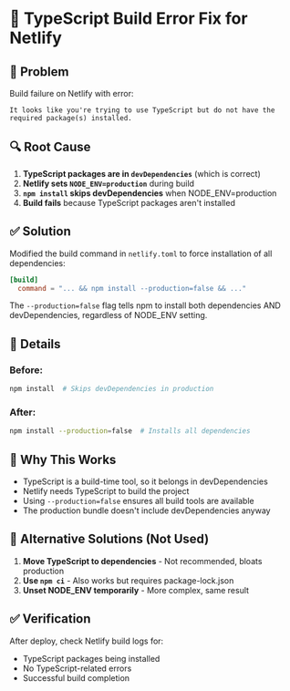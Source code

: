 # 🔧 TypeScript Build Error Fix for Netlify

## 🐛 Problem

Build failure on Netlify with error:
```
It looks like you're trying to use TypeScript but do not have the required package(s) installed.
```

## 🔍 Root Cause

1. **TypeScript packages are in `devDependencies`** (which is correct)
2. **Netlify sets `NODE_ENV=production`** during build
3. **`npm install` skips devDependencies** when NODE_ENV=production
4. **Build fails** because TypeScript packages aren't installed

## ✅ Solution

Modified the build command in `netlify.toml` to force installation of all dependencies:

```toml
[build]
  command = "... && npm install --production=false && ..."
```

The `--production=false` flag tells npm to install both dependencies AND devDependencies, regardless of NODE_ENV setting.

## 📝 Details

### Before:
```bash
npm install  # Skips devDependencies in production
```

### After:
```bash
npm install --production=false  # Installs all dependencies
```

## 🎯 Why This Works

- TypeScript is a build-time tool, so it belongs in devDependencies
- Netlify needs TypeScript to build the project
- Using `--production=false` ensures all build tools are available
- The production bundle doesn't include devDependencies anyway

## 🚀 Alternative Solutions (Not Used)

1. **Move TypeScript to dependencies** - Not recommended, bloats production
2. **Use `npm ci`** - Also works but requires package-lock.json
3. **Unset NODE_ENV temporarily** - More complex, same result

## ✅ Verification

After deploy, check Netlify build logs for:
- TypeScript packages being installed
- No TypeScript-related errors
- Successful build completion